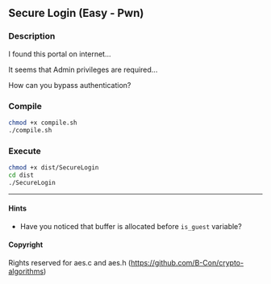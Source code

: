 ## Secure Login (Easy - Pwn)



### Description

I found this portal on internet...

It seems that Admin privileges are required...

How can you bypass authentication?

### Compile

```bash
chmod +x compile.sh
./compile.sh
```

### Execute
```bash
chmod +x dist/SecureLogin
cd dist
./SecureLogin
```

---

#### Hints
- Have you noticed that buffer is allocated before `is_guest` variable?

#### Copyright
Rights reserved for aes.c and aes.h (https://github.com/B-Con/crypto-algorithms)
